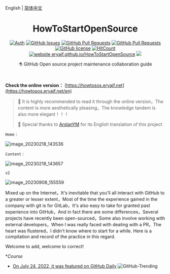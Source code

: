 English | [简体中文](README.md)

<h1 align="center">HowToStartOpenSource</h1>

<div align="center">

[![Auth](https://img.shields.io/badge/Auth-eryajf-ff69b4)](https://github.com/eryajf)
[![GitHub Issues](https://img.shields.io/github/issues/eryajf/HowToStartOpenSource.svg)](https://github.com/eryajf/HowToStartOpenSource/issues)
[![GitHub Pull Requests](https://img.shields.io/github/issues-pr/eryajf/HowToStartOpenSource)](https://github.com/eryajf/HowToStartOpenSource/pulls)
[![GitHub Pull Requests](https://img.shields.io/github/stars/eryajf/HowToStartOpenSource)](https://github.com/eryajf/HowToStartOpenSource/stargazers)
[![GitHub license](https://img.shields.io/github/license/eryajf/HowToStartOpenSource)](https://github.com/eryajf/HowToStartOpenSource/blob/main/LICENSE)
[![HitCount](https://views.whatilearened.today/views/github/eryajf/HowToStartOpenSource.svg)](https://github.com/eryajf/HowToStartOpenSource)
[![website eryajf.github.io/HowToStartOpenSource](https://img.shields.io/website-up-down-green-red/http/eryajf.github.io/HowToStartOpenSource.svg)](https://howtosos.eryajf.net/)
[![](https://img.shields.io/badge/Awesome-MyStarList-c780fa?logo=Awesome-Lists)](https://github.com/eryajf/awesome-stars-eryajf#readme)

</div>

<p align="center"> ⚗️ GitHub Open source project maintenance collaboration guide</p>

<div align="center">
<img src="https://camo.githubusercontent.com/82291b0fe831bfc6781e07fc5090cbd0a8b912bb8b8d4fec0696c881834f81ac/68747470733a2f2f70726f626f742e6d656469612f394575424971676170492e676966" width="800"  height="3">
</div><br>

**Check the online version：** [https://howtosos.eryajf.net](https://howtosos.eryajf.net/en)

> 🙋 It is highly recommended to read it through the online version，The content is more aesthetically pleasing，The knowledge tandem is also more elegant！！！
>
> 🍺 Special thanks to [ArslanYM](https://github.com/ArslanYM) for its English translation of this project

`Home：`

![image_20230218_143536](https://cdn.jsdelivr.net/gh/eryajf/tu/img/image_20230218_143536.png)

`Content：`

![image_20230218_143657](https://cdn.jsdelivr.net/gh/eryajf/tu/img/image_20230218_143657.png)

`v2`

![image_20230908_155559](https://cdn.jsdelivr.net/gh/eryajf/tu/img/image_20230908_155559.png)

Mixed up on the Internet，It's inevitable that you'll all interact with GitHub to a greater or lesser extent，Most of the time the experience gained in the company with git is for GitLab，It's also easy to take for granted past experience into GitHub，And in fact there are some differences，Several projects have recently been open-sourced，Some also involve working with external developers，When I was really faced with dealing with a PR，The heart was flustered，I didn't know where to start for a while. Here is a compilation and record of the practice in this regard.

Welcome to add, welcome to correct!

\*_Course_

- [On July 24, 2022, it was featured on GitHub Daily](https://github.com/bonfy/github-trending/blob/master/2022/2022-07-24.md#javascript)
  ![GitHub-Trending](https://cdn.jsdelivr.net/gh/eryajf/tu/img/image_20220724_173425.png)
